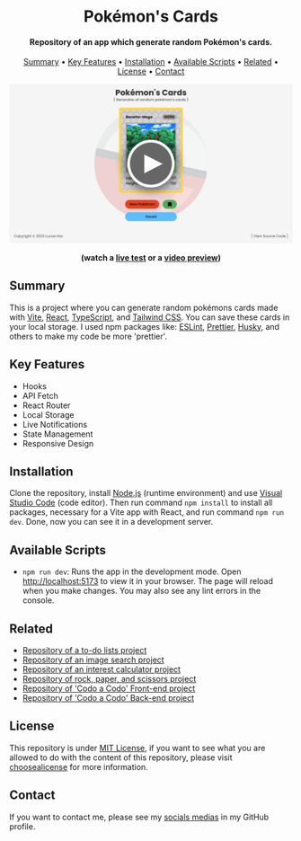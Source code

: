 <h1 align="center">
    Pokémon's Cards
</h1>

<h4 align="center">
    Repository of an app which generate random Pokémon's cards.
</h4>

<p align="center">
    <a href="#----summary">Summary</a> •
    <a href="#----key-features">Key Features</a> •
    <a href="#----installation">Installation</a> •
    <a href="#----available-scripts">Available Scripts</a> •
    <a href="#----related">Related</a> •
    <a href="#----license">License</a> •
    <a href="#----contact">Contact</a>
</p>

<p align="center">
    <a href="https://pokemon-cards-ochre.vercel.app/" target="_blank">
        <img src="./.github/preview.png" width="800">
    </a>
</p>

<p align="center">
    <strong>(watch a <a href="https://pokemon-cards-ochre.vercel.app/" target="_blank">live test</a> or a <a href="https://www.youtube.com/watch?v=w4GR0nch1cg" target="_blank">video preview</a>)</strong>
</p>

<h2>
    Summary
</h2>
<p>
    This is a project where you can generate random pokémons cards made with <a href="https://vitejs.dev/" target="_blank">Vite</a>, <a href="https://reactjs.org/" target="_blank">React</a>, <a href="https://www.typescriptlang.org/" target="_blank">TypeScript</a>, and <a href="https://tailwindcss.com/" target="_blank">Tailwind CSS</a>. You can save these cards in your local storage. I used npm packages like: <a href="https://eslint.org/" target="_blank">ESLint</a>, <a href="https://prettier.io/" target="_blank">Prettier</a>, <a href="https://github.com/typicode/husky" target="_blank">Husky</a>, and others to make my code be more 'prettier'.
</p>

<h2>
    Key Features
</h2>
<p>
    <ul>
        <li>
            Hooks
        </li>
        <li>
            API Fetch
        </li>
        <li>
            React Router
        </li>
        <li>
            Local Storage
        </li>
        <li>
            Live Notifications
        </li>
        <li>
            State Management
        </li>
        <li>
            Responsive Design
        </li>
    </ul>
</p>

<h2>
    Installation
</h2>
<p>
    Clone the repository, install <a href="https://nodejs.org/es/" target="_blank">Node.js</a> (runtime environment) and use <a href="https://code.visualstudio.com/" target="_blank">Visual Studio Code</a> (code editor). Then run command <code>npm install</code> to install all packages, necessary for a Vite app with React, and run command <code>npm run dev</code>. Done, now you can see it in a development server.
</p>

<h2>
    Available Scripts
</h2>
<p>
    <ul>
        <li>
            <code>npm run dev</code>: Runs the app in the development mode. Open <a href="http://localhost:5173" target="_blank">http://localhost:5173</a> to view it in your browser. The page will reload when you make changes. You may also see any lint errors in the console.
        </li>
    </ul>
</p>

<h2>
    Related
</h2>
<p>
    <ul>    
        <li>
            <a href="https://github.com/hozlucas28/Codo-Codo-React-Project-02-2023" target="_blank">Repository of a to-do lists project</a>
        </li>
        <li>
            <a href="https://github.com/hozlucas28/React-Image-Search-Practice-2023" target="_blank">Repository of an image search project</a>
        </li>
        <li>
            <a href="https://github.com/hozlucas28/React-Interest-Calculator-Practice-2023" target="_blank">Repository of an interest calculator project</a>
        </li>
        <li>
            <a href="https://github.com/hozlucas28/Codo-Codo-React-Project-01-2023" target="_blank">Repository of rock, paper, and scissors project</a>
        </li>
        <li>
            <a href="https://github.com/hozlucas28/Codo-Codo-Front-end-Project-2022" target="_blank">Repository of 'Codo a Codo' Front-end project</a>
        </li>
        <li>
            <a href="https://github.com/hozlucas28/Codo-Codo-Back-end-Project-2022" target="_blank">Repository of 'Codo a Codo' Back-end project</a>
        </li>
    </ul>
</p>

<h2>
    License
</h2>
<p>
    This repository is under <a href="./LICENSE" target="_blank">MIT License</a>, if you want to see what you are allowed to do with the content of this repository, please visit <a href="https://choosealicense.com/licenses/" target="_blank">choosealicense</a> for more information.
</p>

<h2>
    Contact
</h1>
<p>
    If you want to contact me, please see my <a href="https://github.com/hozlucas28" target="_blank">socials medias</a> in my GitHub profile.
</p>
